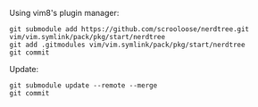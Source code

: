 Using vim8's plugin manager:

```
git submodule add https://github.com/scrooloose/nerdtree.git vim/vim.symlink/pack/pkg/start/nerdtree
git add .gitmodules vim/vim.symlink/pack/pkg/start/nerdtree
git commit
```

Update:
```
git submodule update --remote --merge
git commit
```
